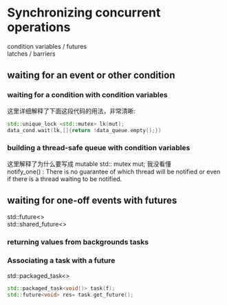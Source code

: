 # Synchronizing concurrent operations
condition variables / futures  
latches / barriers  
## waiting for an event or other condition
### waiting for a condition with condition variables
这里详细解释了下面这段代码的用法，非常清晰:

```c++
std::unique_lock <std::mutex> lk(mut);
data_cond.wait(lk,[]{return !data_queue.empty();})
```
### building a thread-safe queue with condition variables
这里解释了为什么要写成 mutable std:: mutex mut; 我没看懂  
notify_one() : There is no guarantee of which thread will be notified or even if there is a thread waiting to be notified.  

## waiting for one-off events with futures
std::future<>  
std::shared_future<>

### returning values from backgrounds tasks

### Associating a task with a future
std::packaged_task<>

```c++
std::packaged_task<void()> task(f);
std::future<void> res= task.get_future();
```
